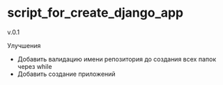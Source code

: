 # script_for_create_django_app

v.0.1

Улучшения
- Добавить валидацию имени репозитория до создания всех папок через while
- Добавить создание приложений
